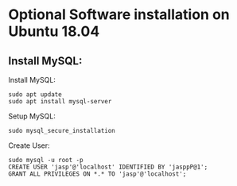 Optional Software installation on Ubuntu 18.04
====================

## Install MySQL: ##

Install MySQL:

```
sudo apt update
sudo apt install mysql-server
```

Setup MySQL:

```
sudo mysql_secure_installation
```

Create User:

```
sudo mysql -u root -p
CREATE USER 'jasp'@'localhost' IDENTIFIED BY 'jasppP@1';
GRANT ALL PRIVILEGES ON *.* TO 'jasp'@'localhost';
```